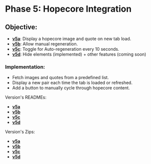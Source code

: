 # Phase 5: Hopecore Integration
## **Objective:**
- **[v5a](https://mattwydra.github.io/newtab-background/v5/v5a/newtab.html)**: Display a hopecore image and quote on new tab load.
- **[v5b](https://mattwydra.github.io/newtab-background/v5/v5b/newtab.html)**: Allow manual regeneration.
- **[v5c](https://mattwydra.github.io/newtab-background/v5/v5c/newtab.html)**: Toggle for Auto-regeneration every 10 seconds.
- **[v5d](https://mattwydra.github.io/newtab-background/v5/v5d/newtab.html)**: Hide elements (implemented) + other features (coming soon)

### **Implementation:**
- Fetch images and quotes from a predefined list.
- Display a new pair each time the tab is loaded or refreshed.
- Add a button to manually cycle through hopecore content.

Version's READMEs:
- **[v5a](https://mattwydra.github.io/newtab-background/v5/v5a/README.md)**
- **[v5b](https://mattwydra.github.io/newtab-background/v5/v5b/README.md)**
- **[v5c](https://mattwydra.github.io/newtab-background/v5/v5c/README.md)**
- **[v5d](https://mattwydra.github.io/newtab-background/v5/v5d/README.md)**

Version's Zips:
- **[v5a](https://mattwydra.github.io/newtab-background/v5/v5a/ext5a.zip)**
- **[v5b](https://mattwydra.github.io/newtab-background/v5/v5b/ext5b.zip)**
- **[v5c](https://mattwydra.github.io/newtab-background/v5/v5c/ext5c.zip)**
- **[v5d](https://mattwydra.github.io/newtab-background/v5/v5d/ext1.zip)**
